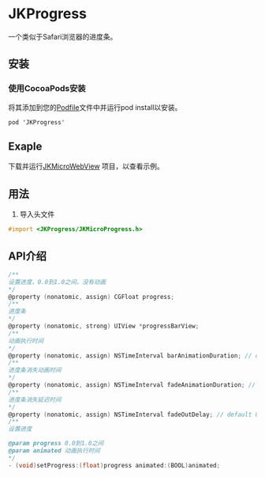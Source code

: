 # JKProgress
一个类似于Safari浏览器的进度条。

## 安装
### 使用CocoaPods安装
将其添加到您的[Podfile](https://guides.cocoapods.org/using/getting-started.html)文件中并运行pod install以安装。

```
pod 'JKProgress'
```

## Exaple

下载并运行[JKMicroWebView](https://github.com/jokerwking/JKMicroWebView.git) 项目，以查看示例。

## 用法

1. 导入头文件

```objective-c
#import <JKProgress/JKMicroProgress.h>
```


## API介绍

```objective-c
/**
设置进度，0.0到1.0之间，没有动画
*/
@property (nonatomic, assign) CGFloat progress;
/**
进度条
*/
@property (nonatomic, strong) UIView *progressBarView;
/**
动画执行时间
*/
@property (nonatomic, assign) NSTimeInterval barAnimationDuration; // default 0.1
/**
进度条消失动画时间
*/
@property (nonatomic, assign) NSTimeInterval fadeAnimationDuration; // default 0.27
/**
进度条消失延迟时间
*/
@property (nonatomic, assign) NSTimeInterval fadeOutDelay; // default 0.1
/**
设置进度

@param progress 0.0到1.0之间
@param animated 动画执行时间
*/
- (void)setProgress:(float)progress animated:(BOOL)animated;
```

